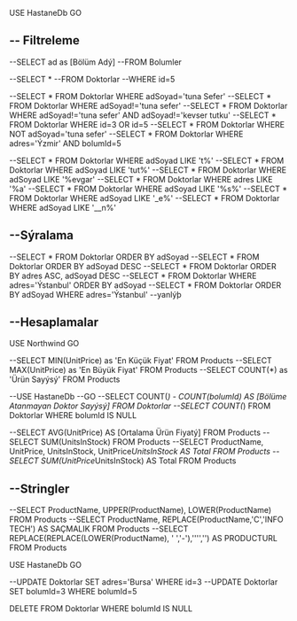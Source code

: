 USE HastaneDb
GO

-- Filtreleme
----------------

--SELECT ad as [Bölüm Adý] 
--FROM Bolumler

--SELECT *
--FROM Doktorlar
--WHERE id=5

--SELECT * FROM Doktorlar WHERE adSoyad='tuna Sefer'
--SELECT * FROM Doktorlar WHERE adSoyad!='tuna sefer'
--SELECT * FROM Doktorlar WHERE adSoyad!='tuna sefer' AND adSoyad!='kevser tutku'
--SELECT * FROM Doktorlar WHERE id=3 OR id=5
--SELECT * FROM Doktorlar WHERE NOT adSoyad='tuna sefer'
--SELECT * FROM Doktorlar WHERE adres='Ýzmir' AND bolumId=5

--SELECT * FROM Doktorlar WHERE adSoyad LIKE 't%'
--SELECT * FROM Doktorlar WHERE adSoyad LIKE 'tut%'
--SELECT * FROM Doktorlar WHERE adSoyad LIKE '%evgar'
--SELECT * FROM Doktorlar WHERE adres LIKE '%a'
--SELECT * FROM Doktorlar WHERE adSoyad LIKE '%s%'
--SELECT * FROM Doktorlar WHERE adSoyad LIKE '_e%'
--SELECT * FROM Doktorlar WHERE adSoyad LIKE '__n%'

--Sýralama
----------
--SELECT * FROM Doktorlar ORDER BY adSoyad
--SELECT * FROM Doktorlar ORDER BY adSoyad DESC
--SELECT * FROM Doktorlar ORDER BY adres ASC, adSoyad DESC
--SELECT * FROM Doktorlar WHERE adres='Ýstanbul' ORDER BY adSoyad
--SELECT * FROM Doktorlar ORDER BY adSoyad WHERE adres='Ýstanbul' --yanlýþ 

--Hesaplamalar
--------------

USE Northwind
GO

--SELECT MIN(UnitPrice) as 'En Küçük Fiyat' FROM Products
--SELECT MAX(UnitPrice) as 'En Büyük Fiyat' FROM Products
--SELECT COUNT(*) as 'Ürün Sayýsý' FROM Products

--USE HastaneDb
--GO
--SELECT COUNT(*) - COUNT(bolumId) AS [Bölüme Atanmayan Doktor Sayýsý]  FROM Doktorlar
--SELECT COUNT(*) FROM Doktorlar WHERE bolumId IS NULL

--SELECT AVG(UnitPrice) AS [Ortalama Ürün Fiyatý] FROM Products
--SELECT SUM(UnitsInStock) FROM Products
--SELECT ProductName, UnitPrice, UnitsInStock, UnitPrice*UnitsInStock AS Total FROM Products
--SELECT SUM(UnitPrice*UnitsInStock) AS Total FROM Products

--Stringler
-----------
--SELECT ProductName, UPPER(ProductName), LOWER(ProductName) FROM Products
--SELECT ProductName, REPLACE(ProductName,'C','INFO TECH') AS SAÇMALIK FROM Products
--SELECT REPLACE(REPLACE(LOWER(ProductName), ' ','-'),'''','') AS PRODUCTURL FROM Products

USE HastaneDb
GO

--UPDATE Doktorlar SET adres='Bursa' WHERE id=3
--UPDATE Doktorlar SET bolumId=3 WHERE bolumId=5

DELETE FROM Doktorlar WHERE bolumId IS NULL


